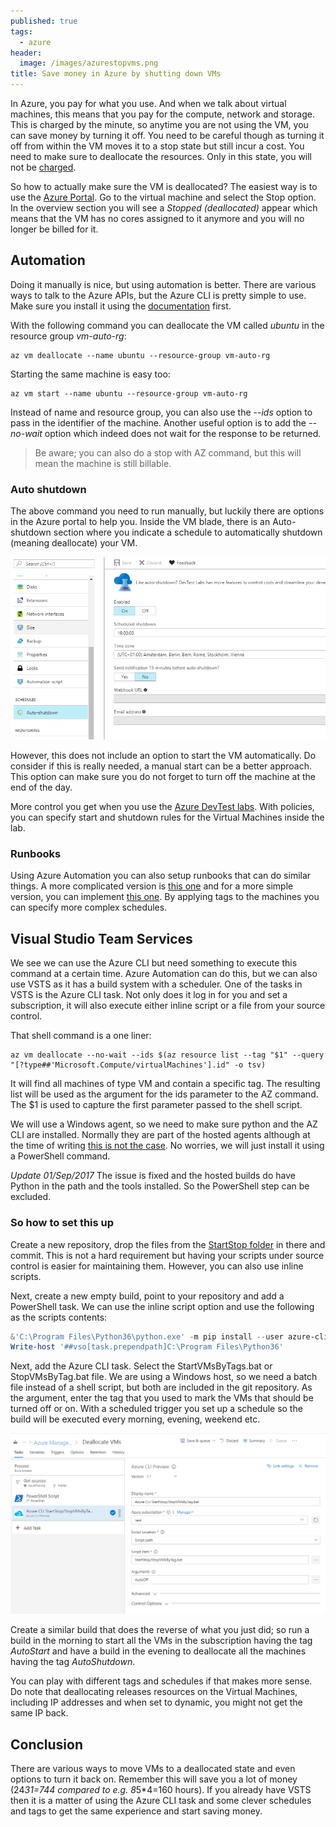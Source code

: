 ```yaml
---
published: true
tags:
  - azure
header:
  image: /images/azurestopvms.png
title: Save money in Azure by shutting down VMs
---
```


In Azure, you pay for what you use. And when we talk about virtual machines, this means that you pay for the compute, network and storage. This is charged by the minute, so anytime you are not using the VM, you can save money by turning it off. You need to be careful though as turning it off from within the VM moves it to a stop state but still incur a cost. You need to make sure to deallocate the resources. Only in this state, you will not be [charged](https://azure.microsoft.com/en-us/pricing/details/virtual-machines/windows/).

So how to actually make sure the VM is deallocated? The easiest way is to use the [Azure Portal](https://portal.azure.com). Go to the virtual machine and select the Stop option. In the overview section you will see a *Stopped (deallocated)* appear which means that the VM has no cores assigned to it anymore and you will no longer be billed for it.

## Automation

Doing it manually is nice, but using automation is better. There are various ways to talk to the Azure APIs, but the Azure CLI is pretty simple to use. Make sure you install it using the [documentation](https://docs.microsoft.com/en-us/cli/azure/install-azure-cli) first.

With the following command you can deallocate the VM called _ubuntu_ in the resource group _vm-auto-rg_:

```shell
az vm deallocate --name ubuntu --resource-group vm-auto-rg
```

Starting the same machine is easy too:

```shell
az vm start --name ubuntu --resource-group vm-auto-rg
```

Instead of name and resource group, you can also use the *--ids* option to pass in the identifier of the machine. Another useful option is to add the *--no-wait* option which indeed does not wait for the response to be returned.

> Be aware; you can also do a stop with AZ command, but this will mean the machine is still billable.

### Auto shutdown

The above command you need to run manually, but luckily there are options in the Azure portal to help you. Inside the VM blade, there is an Auto-shutdown section where you indicate a schedule to automatically shutdown (meaning deallocate) your VM.

![](/images/azureautoshutdown.png)

However, this does not include an option to start the VM automatically. Do consider if this is really needed, a manual start can be a better approach. This option can make sure you do not forget to turn off the machine at the end of the day.

More control you get when you use the [Azure DevTest labs](https://azure.microsoft.com/en-us/services/devtest-lab/). With policies, you can specify start and shutdown rules for the Virtual Machines inside the lab.

### Runbooks

Using Azure Automation you can also setup runbooks that can do similar things. A more complicated version is [this one](https://docs.microsoft.com/en-us/azure/automation/automation-solution-vm-management) and for a more simple version, you can implement [this one](https://gallery.technet.microsoft.com/scriptcenter/Scheduled-Virtual-Machine-2162ac63). 
By applying tags to the machines you can specify more complex schedules.

## Visual Studio Team Services

We see we can use the Azure CLI but need something to execute this command at a certain time. Azure Automation can do this, but we can also use VSTS as it has a build system with a scheduler. One of the tasks in VSTS is the Azure CLI task. Not only does it log in for you and set a subscription, it will also execute either inline script or a file from your source control.

That shell command is a one liner:

```shell
az vm deallocate --no-wait --ids $(az resource list --tag "$1" --query "[?type##'Microsoft.Compute/virtualMachines'].id" -o tsv)
```

It will find all machines of type VM and contain a specific tag. The resulting list will be used as the argument for the ids parameter to the AZ command. The $1 is used to capture the first parameter passed to the shell script.

We will use a Windows agent, so we need to make sure python and the AZ CLI are installed. Normally they are part of the hosted agents although at the time of writing [this is not the case](https://github.com/Microsoft/vsts-tasks/issues/5077). No worries, we will just install it using a PowerShell command.

*Update 01/Sep/2017* The issue is fixed and the hosted builds do have Python in the path and the tools installed. So the PowerShell step can be excluded.

### So how to set this up

Create a new repository, drop the files from the [StartStop folder](https://github.com/mivano/AzureTooling/tree/master/StartStop) in there and commit. This is not a hard requirement but having your scripts under source control is easier for maintaining them. However, you can also use inline scripts.

Next, create a new empty build, point to your repository and add a PowerShell task. We can use the inline script option and use the following as the scripts contents:

```powershell
&'C:\Program Files\Python36\python.exe' -m pip install --user azure-cli
Write-host '##vso[task.prependpath]C:\Program Files\Python36'
```

Next, add the Azure CLI task. Select the StartVMsByTags.bat or StopVMsByTag.bat file. We are using a Windows host, so we need a batch file instead of a shell script, but both are included in the git repository. As the argument, enter the tag that you used to mark the VMs that should be turned off or on. With a scheduled trigger you set up a schedule so the build will be executed every morning, evening, weekend etc. 

![](/images/azurestopvms.png)

Create a similar build that does the reverse of what you just did; so run a build in the morning to start all the VMs in the subscription having the tag _AutoStart_ and have a build in the evening to deallocate all the machines having the tag _AutoShutdown_. 

You can play with different tags and schedules if that makes more sense. Do note that deallocating releases resources on the Virtual Machines, including IP addresses and when set to dynamic, you might not get the same IP back. 

## Conclusion

There are various ways to move VMs to a deallocated state and even options to turn it back on. Remember this will save you a lot of money (24*31=744 compared to e.g. 8*5*4=160 hours). If you already have VSTS then it is a matter of using the Azure CLI task and some clever schedules and tags to get the same experience and start saving money.

